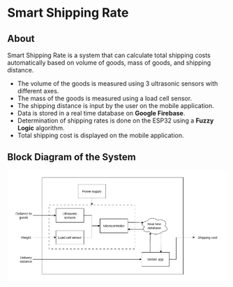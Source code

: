 # Smart Shipping Rate

## About
Smart Shipping Rate is a system that can calculate total shipping costs automatically based on volume of goods, mass of goods, and shipping distance.
- The volume of the goods is measured using 3 ultrasonic sensors with different axes.
- The mass of the goods is measured using a load cell sensor.
- The shipping distance is input by the user on the mobile application.
- Data is stored in a real time database on **Google Firebase**.
- Determination of shipping rates is done on the ESP32 using a **Fuzzy Logic** algorithm.
- Total shipping cost is displayed on the mobile application.

## Block Diagram of the System
![Block Diagram](https://github.com/ZaidanFitra/Smart-Shipping-Rate/blob/main/Block-Diagram-of-the-System.png?raw=true)
